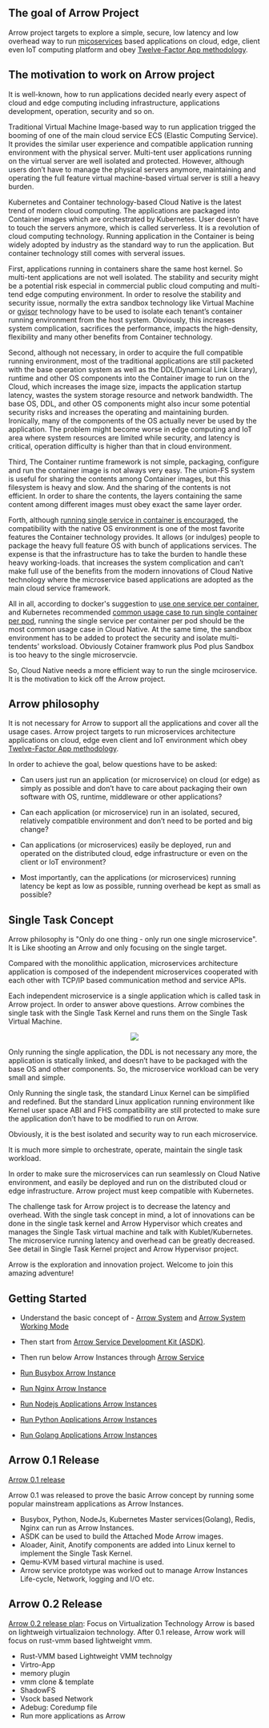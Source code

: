 
## The goal of Arrow Project
Arrow project targets to explore a simple, secure, low latency and low overhead way to run [micoservices](https://martinfowler.com/articles/microservices.html) based applications on cloud, edge, client even IoT computing platform and obey [Twelve-Factor App methodology](https://12factor.net/).

## The motivation to work on Arrow project
It is well-known, how to run applications decided nearly every aspect of cloud and edge computing including infrastructure, applications development, operation, security and so on. 

Traditional Virtual Machine Image-based way to run application trigged the booming of one of the main cloud service ECS (Elastic Computing Service). It provides the similar user experience and compatible application running environment with the physical server. Multi-tent user applications running on the virtual server are well isolated and protected. However, although users don’t have to manage the physical servers anymore, maintaining and operating the full feature virtual machine-based virtual server is still a heavy burden. 

Kubernetes and Container technology-based Cloud Native is the latest trend of modern cloud computing. The applications are packaged into Container images which are orchestrated by Kubernetes. User doesn’t have to touch the servers anymore, which is called serverless. It is a revolution of cloud computing technology. Running application in the Container is being widely adopted by industry as the standard way to run the application. But container technology still comes with serveral issues. 

First, applications running in containers share the same host kernel. So multi-tent applications are not well isolated. The stability and security might be a potential risk especial in commercial public cloud computing and multi-tend edge computing environment. In order to resolve the stability and security issue, normally the extra sandbox technology like Virtual Machine or [gvisor](https://gvisor.dev/) technology have to be used to isolate each tenant’s container running environment from the host system. Obviously, this increases system complication, sacrifices the performance, impacts the high-density, flexibility and many other benefits from Container technology. 

Second, although not necessary, in order to acquire the full compatible running environment, most of the traditional applications are still packeted with the base operation system as well as the DDL(Dynamical Link Library), runtime and other OS components into the Container image to run on the Cloud, which increases the image size, impacts the application startup latency, wastes the system storage resource and network bandwidth. The base OS, DDL, and other OS components might also incur some potential security risks and increases the operating and maintaining burden. Ironically, many of the components of the OS actually never be used by the application. The problem might become worse in edge computing and IoT area where system resources are limited while security, and latency is critical, operation difficulty is higher than that in cloud environment.   

Third, The Container runtime framework is not simple, packaging, configure and run the container image is not always very easy. The union-FS system is useful for sharing the contents among Container images, but this filesystem is heavy and slow. And the sharing of the contents is not efficient. In order to share the contents, the layers containing the same content among different images must obey exact the same layer order.  

Forth, although [running single service in container is encouraged](https://docs.docker.com/config/containers/multi-service_container/), the compatibility with the native OS environment is one of the most favorite features the Container technology provides. It allows (or indulges) people to package the heavy full feature OS with bunch of applications services. The expense is that the infrastructure has to take the burden to handle these heavy working-loads. that increases the system complication and can’t make full use of the benefits from the modern innovations of Cloud Native technology where the microservice based applications are adopted as the main cloud service framework. 

All in all, according to docker's suggestion to [use one service per container](https://docs.docker.com/config/containers/multi-service_container/), and Kubernetes recommended [common usage case to run single container per pod](https://kubernetes.io/docs/concepts/workloads/pods/), running the single service per container per pod should be the most common usage case in Cloud Native. At the same time, the sandbox environment has to be added to protect the security and isolate multi-tendents' worksload. Obviously Cotainer framwork plus Pod plus Sandbox is too heavy to the single microservcie.   

So, Cloud Native needs a more efficient way to run the single mciroservice. It is the motivation to kick off the Arrow project. 

## Arrow philosophy
It is not necessary for Arrow to support all the applications and cover all the usage cases. Arrow project targets to run microservices architecture applications on cloud, edge even client and IoT environment which obey [Twelve-Factor App methodology](https://12factor.net/).   

In order to achieve the goal, below questions have to be asked: 

- Can users just run an application (or microservice) on cloud (or edge) as simply as possible and don’t have to care about packaging their own software with OS, runtime, middleware or other applications? 

- Can each application (or microservice) run in an isolated, secured, relatively compatible environment and don’t need to be ported and big change? 

- Can applications (or microservices) easily be deployed, run and operated on the distributed cloud, edge infrastructure or even on the client or IoT environment? 

- Most importantly, can the applications (or microservices) running latency be kept as low as possible, running overhead be kept as small as possible? 

## Single Task Concept
Arrow philosophy is "Only do one thing - only run one single microservice". It is Like shooting an Arrow and only focusing on the single target. 

Compared with the monolithic application, microservices architecture application is composed of the independent microservices cooperated with each other with TCP/IP based communication method and service APIs. 

Each independent microservice is a single application which is called task in Arrow project. In order to answer above questions. Arrow combines the single task with the Single Task Kernel and runs them on the Single Task Virtual Machine. 

<p align="center">
  <img src="https://github.com/Walnux/Arrow_Documents/blob/master/images/Arrow.png">
</p>

Only running the single application, the DDL is not necessary any more, the application is statically linked, and doesn’t have to be packaged with the base OS and other components. So, the microservice workload can be very small and simple. 

Only Running the single task, the standard Linux Kernel can be simplified and redefined. But the standard Linux application running environment like Kernel user space ABI and FHS compatibility are still protected to make sure the application don’t have to be modified to run on Arrow.

Obviously, it is the best isolated and security way to run each microservice.

It is much more simple to orchestrate, operate, maintain the single task workload.

In order to make sure the microservices can run seamlessly on Cloud Native environment, and easily be deployed and run on the distributed cloud or edge infrastructure. Arrow project must keep compatible with Kubernetes. 

The challenge task for Arrow project is to decrease the latency and overhead. With the single task concept in mind, a lot of innovations can be done in the single task kernel and Arrow Hypervisor which creates and manages the Single Task virtual machine and talk with Kublet/Kubernetes. The microservice running latency and overhead can be greatly decreased. See detail in Single Task Kernel project and Arrow Hypervisor project.  

Arrow is the exploration and innovation project. Welcome to join this amazing adventure!  

## Getting Started
- Understand the basic concept of - [Arrow System](https://github.com/Walnux/Arrow_Documents/blob/master/ArrowSystem.md) and [Arrow System Working Mode](https://github.com/Walnux/Arrow_Documents/blob/master/ArrowWorkingMode.md)
- Then start from [Arrow Service Development Kit (ASDK)](https://github.com/Walnux/Atools/tree/master/ASDK).

- Then run below Arrow Instances through [Arrow Service](https://github.com/Walnux/arrowd)

- [Run Busybox Arrow Instance](https://github.com/Walnux/Arrow_Documents/blob/master/Arrowize/ArrowizeBusybox.md)

- [Run Nginx Arrow Instance](https://github.com/Walnux/Arrow_Documents/blob/master/Arrowize/Nginx.md)

- [Run Nodejs Applications Arrow Instances](https://github.com/Walnux/Arrow_Documents/blob/master/Arrowize/Nodejs.md)

- [Run Python Applications Arrow Instances](https://github.com/Walnux/Arrow_Documents/blob/master/Arrowize/python.md)

- [Run Golang Applications Arrow Instances](https://github.com/Walnux/Arrow_Documents/blob/master/Arrowize/golang.md)



## Arrow 0.1 Release

[Arrow 0.1 release](/path/to/0.1Release)

Arrow 0.1 was released to prove the basic Arrow concept by running some popular mainstream applications as Arrow Instances.

- Busybox, Python, NodeJs, Kubernetes Master services(Golang), Redis, Nginx can run as Arrow Instances. 
- ASDK can be used to build the Attached Mode Arrow images.
- Aloader, Ainit, Anotify components are added into Linux kernel to implement the Single Task Kernel.
- Qemu-KVM based virtural machine is used.
- Arrow service prototype was worked out to manage Arrow Instances Life-cycle, Network, logging and I/O etc.

## Arrow 0.2 Release

[Arrow 0.2 release plan](/Path/to/0.2ReleasePlan): Focus on Virtualization Technology
Arrow is based on lightweigh virtualizaion technology. After 0.1 release,  Arrow work will focus on rust-vmm based lightweight vmm.   

- Rust-VMM based Lightweight VMM technolgy
- Virtro-App
- memory plugin
- vmm clone & template
- ShadowFS
- Vsock based Network
- Adebug: Coredump file
- Run more applications as Arrow

